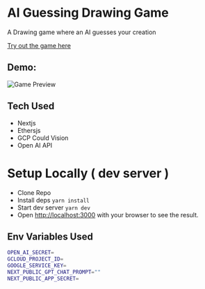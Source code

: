 # AI Guessing Drawing Game
A Drawing game where an AI guesses your creation

[Try out the game here](https://ai-guess-drawing-game.vercel.app/)

## Demo: 
![Game Preview](.github/images/Recording%202023-04-11%20at%2011.53.15.gif)

## Tech Used

- Nextjs
- Ethersjs
- GCP Could Vision
- Open AI API

# Setup Locally ( dev server )
- Clone Repo
- Install deps `yarn install`
- Start dev server `yarn dev`
- Open [http://localhost:3000](http://localhost:3000) with your browser to see the result.
 
## Env Variables Used

``` bash
OPEN_AI_SECRET=
GCLOUD_PROJECT_ID=
GOOGLE_SERVICE_KEY=
NEXT_PUBLIC_GPT_CHAT_PROMPT=""
NEXT_PUBLIC_APP_SECRET=
```

